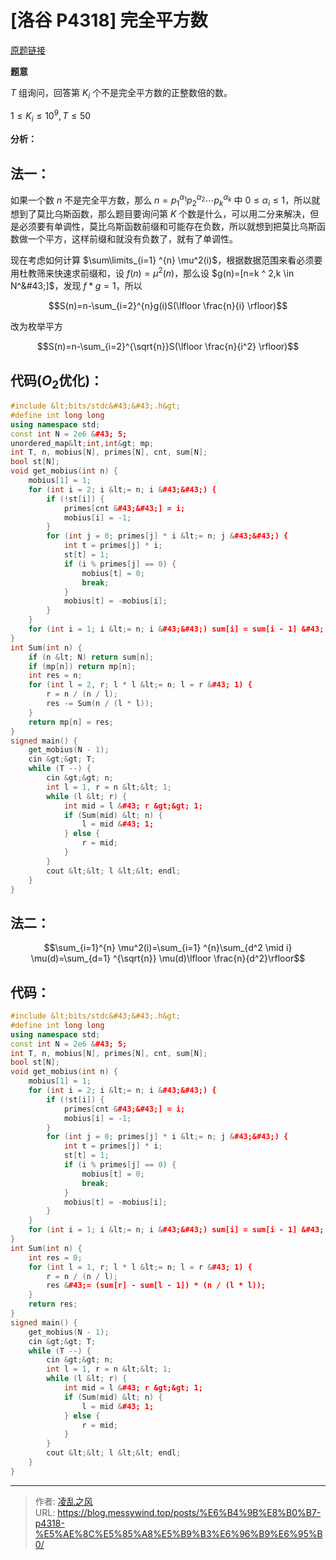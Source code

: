 # [洛谷 P4318] 完全平方数


[原题链接](https://www.luogu.com.cn/problem/P4318)

**题意**

$T$ 组询问，回答第 $K_i$ 个不是完全平方数的正整数倍的数。

$1\le K_i \le 10^9,T \le 50$

**分析：**

## 法一：

如果一个数 $n$ 不是完全平方数，那么 $n=p_1^{\alpha_1}p_2^{\alpha_2} \cdots p_k^{\alpha_k}$ 中 $0 \le \alpha_i \le 1$，所以就想到了莫比乌斯函数，那么题目要询问第 $K$ 个数是什么，可以用二分来解决，但是必须要有单调性，莫比乌斯函数前缀和可能存在负数，所以就想到把莫比乌斯函数做一个平方，这样前缀和就没有负数了，就有了单调性。

现在考虑如何计算 $\sum\limits_{i=1} ^{n} \mu^2(i)$，根据数据范围来看必须要用杜教筛来快速求前缀和，设 $f(n)=\mu^2(n)$，那么设 $g(n)=[n=k ^ 2,k \in N^&#43;]$，发现 $f*g=1$，所以 

$$S(n)=n-\sum_{i=2}^{n}g(i)S(\lfloor \frac{n}{i} \rfloor)$$

改为枚举平方

$$S(n)=n-\sum_{i=2}^{\sqrt{n}}S(\lfloor \frac{n}{i^2} \rfloor)$$

## 代码($O_2$优化)：
```cpp
#include &lt;bits/stdc&#43;&#43;.h&gt;
#define int long long
using namespace std;
const int N = 2e6 &#43; 5;
unordered_map&lt;int,int&gt; mp;
int T, n, mobius[N], primes[N], cnt, sum[N];
bool st[N];
void get_mobius(int n) {
    mobius[1] = 1;
    for (int i = 2; i &lt;= n; i &#43;&#43;) {
        if (!st[i]) {
            primes[cnt &#43;&#43;] = i;
            mobius[i] = -1;
        }
        for (int j = 0; primes[j] * i &lt;= n; j &#43;&#43;) {
            int t = primes[j] * i;
            st[t] = 1;
            if (i % primes[j] == 0) {
                mobius[t] = 0;
                break;
            }
            mobius[t] = -mobius[i];
        }
    }
    for (int i = 1; i &lt;= n; i &#43;&#43;) sum[i] = sum[i - 1] &#43; mobius[i] * mobius[i];
}
int Sum(int n) {
    if (n &lt; N) return sum[n];
    if (mp[n]) return mp[n];
    int res = n;
    for (int l = 2, r; l * l &lt;= n; l = r &#43; 1) {
        r = n / (n / l);
        res -= Sum(n / (l * l));
    }
    return mp[n] = res;
}
signed main() {
    get_mobius(N - 1);
    cin &gt;&gt; T;
    while (T --) {
        cin &gt;&gt; n;
        int l = 1, r = n &lt;&lt; 1;
        while (l &lt; r) {
            int mid = l &#43; r &gt;&gt; 1;
            if (Sum(mid) &lt; n) {
                l = mid &#43; 1;
            } else {
                r = mid;
            }
        }
        cout &lt;&lt; l &lt;&lt; endl;
    }
}
```

## 法二：
$$\sum_{i=1}^{n} \mu^2(i)=\sum_{i=1} ^{n}\sum_{d^2 \mid i} \mu(d)=\sum_{d=1} ^{\sqrt{n}} \mu(d)\lfloor \frac{n}{d^2}\rfloor$$

## 代码：
```cpp
#include &lt;bits/stdc&#43;&#43;.h&gt;
#define int long long
using namespace std;
const int N = 2e6 &#43; 5;
int T, n, mobius[N], primes[N], cnt, sum[N];
bool st[N];
void get_mobius(int n) {
    mobius[1] = 1;
    for (int i = 2; i &lt;= n; i &#43;&#43;) {
        if (!st[i]) {
            primes[cnt &#43;&#43;] = i;
            mobius[i] = -1;
        }
        for (int j = 0; primes[j] * i &lt;= n; j &#43;&#43;) {
            int t = primes[j] * i;
            st[t] = 1;
            if (i % primes[j] == 0) {
                mobius[t] = 0;
                break;
            }
            mobius[t] = -mobius[i];
        }
    }
    for (int i = 1; i &lt;= n; i &#43;&#43;) sum[i] = sum[i - 1] &#43; mobius[i];
}
int Sum(int n) {
    int res = 0;
    for (int l = 1, r; l * l &lt;= n; l = r &#43; 1) {
        r = n / (n / l);
        res &#43;= (sum[r] - sum[l - 1]) * (n / (l * l));
    }
    return res;
}
signed main() {
    get_mobius(N - 1);
    cin &gt;&gt; T;
    while (T --) {
        cin &gt;&gt; n;
        int l = 1, r = n &lt;&lt; 1;
        while (l &lt; r) {
            int mid = l &#43; r &gt;&gt; 1;
            if (Sum(mid) &lt; n) {
                l = mid &#43; 1;
            } else {
                r = mid;
            }
        }
        cout &lt;&lt; l &lt;&lt; endl;
    }
}
```

---

> 作者: [凌乱之风](https://github.com/messywind)  
> URL: https://blog.messywind.top/posts/%E6%B4%9B%E8%B0%B7-p4318-%E5%AE%8C%E5%85%A8%E5%B9%B3%E6%96%B9%E6%95%B0/  

